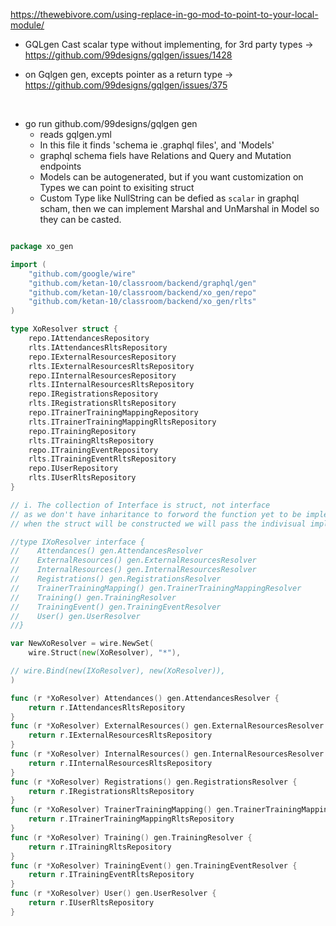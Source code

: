 https://thewebivore.com/using-replace-in-go-mod-to-point-to-your-local-module/

- GQLgen Cast scalar type without implementing, for 3rd party types -> https://github.com/99designs/gqlgen/issues/1428

- on Gqlgen gen, excepts pointer as a return type -> https://github.com/99designs/gqlgen/issues/375

<br>

- go run github.com/99designs/gqlgen gen
    - reads gqlgen.yml
    - In this file it finds 'schema ie .graphql files', and 'Models'
    - graphql schema fiels have Relations and Query and Mutation endpoints
    - Models can be autogenerated, but if you want customization on Types we can point to exisiting struct
    - Custom Type like NullString can be defied as `scalar` in graphql scham, then we can implement Marshal and UnMarshal in Model so they can be casted.

```go

package xo_gen

import (
	"github.com/google/wire"
	"github.com/ketan-10/classroom/backend/graphql/gen"
	"github.com/ketan-10/classroom/backend/xo_gen/repo"
	"github.com/ketan-10/classroom/backend/xo_gen/rlts"
)

type XoResolver struct {
	repo.IAttendancesRepository
	rlts.IAttendancesRltsRepository
	repo.IExternalResourcesRepository
	rlts.IExternalResourcesRltsRepository
	repo.IInternalResourcesRepository
	rlts.IInternalResourcesRltsRepository
	repo.IRegistrationsRepository
	rlts.IRegistrationsRltsRepository
	repo.ITrainerTrainingMappingRepository
	rlts.ITrainerTrainingMappingRltsRepository
	repo.ITrainingRepository
	rlts.ITrainingRltsRepository
	repo.ITrainingEventRepository
	rlts.ITrainingEventRltsRepository
	repo.IUserRepository
	rlts.IUserRltsRepository
}

// i. The collection of Interface is struct, not interface
// as we don't have inharitance to forword the function yet to be implementated
// when the struct will be constructed we will pass the indivisual implementations then (composition).

//type IXoResolver interface {
//    Attendances() gen.AttendancesResolver
//    ExternalResources() gen.ExternalResourcesResolver
//    InternalResources() gen.InternalResourcesResolver
//    Registrations() gen.RegistrationsResolver
//    TrainerTrainingMapping() gen.TrainerTrainingMappingResolver
//    Training() gen.TrainingResolver
//    TrainingEvent() gen.TrainingEventResolver
//    User() gen.UserResolver
//}

var NewXoResolver = wire.NewSet(
	wire.Struct(new(XoResolver), "*"),

// wire.Bind(new(IXoResolver), new(XoResolver)),
)

func (r *XoResolver) Attendances() gen.AttendancesResolver {
	return r.IAttendancesRltsRepository
}
func (r *XoResolver) ExternalResources() gen.ExternalResourcesResolver {
	return r.IExternalResourcesRltsRepository
}
func (r *XoResolver) InternalResources() gen.InternalResourcesResolver {
	return r.IInternalResourcesRltsRepository
}
func (r *XoResolver) Registrations() gen.RegistrationsResolver {
	return r.IRegistrationsRltsRepository
}
func (r *XoResolver) TrainerTrainingMapping() gen.TrainerTrainingMappingResolver {
	return r.ITrainerTrainingMappingRltsRepository
}
func (r *XoResolver) Training() gen.TrainingResolver {
	return r.ITrainingRltsRepository
}
func (r *XoResolver) TrainingEvent() gen.TrainingEventResolver {
	return r.ITrainingEventRltsRepository
}
func (r *XoResolver) User() gen.UserResolver {
	return r.IUserRltsRepository
}

```